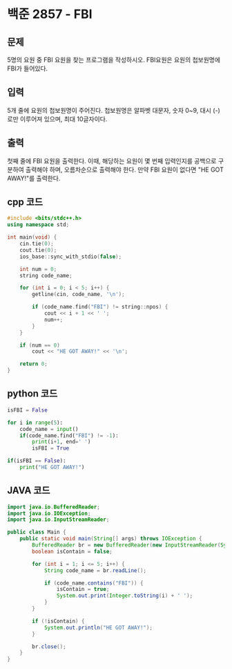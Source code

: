 # 백준 2857 - FBI

## 문제
5명의 요원 중 FBI 요원을 찾는 프로그램을 작성하시오.
FBI요원은 요원의 첩보원명에 FBI가 들어있다.


## 입력
5개 줄에 요원의 첩보원명이 주어진다. 첩보원명은 알파벳 대문자, 숫자 0~9, 대시 (-)로만 이루어져 있으며, 최대 10글자이다.

## 출력
첫째 줄에 FBI 요원을 출력한다. 이때, 해당하는 요원이 몇 번째 입력인지를 공백으로 구분하여 출력해야 하며, 오름차순으로 출력해야 한다. 만약 FBI 요원이 없다면 "HE GOT AWAY!"를 출력한다.

## cpp 코드
```cpp
#include <bits/stdc++.h>
using namespace std;

int main(void) {
    cin.tie(0);
    cout.tie(0);
    ios_base::sync_with_stdio(false);

    int num = 0;
    string code_name;

    for (int i = 0; i < 5; i++) {
        getline(cin, code_name, '\n');

        if (code_name.find("FBI") != string::npos) {
            cout << i + 1 << ' ';
            num++;
        }
    }

    if (num == 0)
        cout << "HE GOT AWAY!" << '\n';

    return 0;
}
```

## python 코드
```python
isFBI = False

for i in range(5):
    code_name = input()
    if(code_name.find("FBI") != -1):
        print(i+1, end=' ')
        isFBI = True

if(isFBI == False):
    print("HE GOT AWAY!")
```

## JAVA 코드

```java
import java.io.BufferedReader;
import java.io.IOException;
import java.io.InputStreamReader;

public class Main {
    public static void main(String[] args) throws IOException {
        BufferedReader br = new BufferedReader(new InputStreamReader(System.in));
        boolean isContain = false;

        for (int i = 1; i <= 5; i++) {
            String code_name = br.readLine();

            if (code_name.contains("FBI")) {
                isContain = true;
                System.out.print(Integer.toString(i) + ' ');
            }
        }

        if (!isContain) {
            System.out.println("HE GOT AWAY!");
        }

        br.close();
    }
}
```
